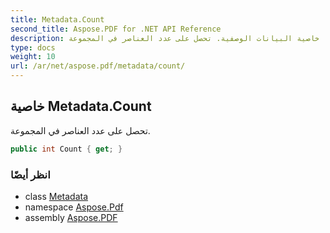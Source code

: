 ```yaml
---
title: Metadata.Count
second_title: Aspose.PDF for .NET API Reference
description: خاصية البيانات الوصفية. تحصل على عدد العناصر في المجموعة
type: docs
weight: 10
url: /ar/net/aspose.pdf/metadata/count/
---
```

## خاصية Metadata.Count

تحصل على عدد العناصر في المجموعة.

```csharp
public int Count { get; }
```

### انظر أيضًا

* class [Metadata](../)
* namespace [Aspose.Pdf](../../../aspose.pdf/)
* assembly [Aspose.PDF](../../../)